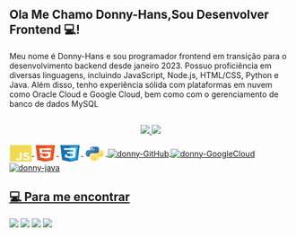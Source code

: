 ## Ola Me Chamo Donny-Hans,Sou Desenvolver Frontend 💻!


Meu nome é Donny-Hans e sou programador frontend em transição para o desenvolvimento backend desde janeiro 2023. 
Possuo proficiência em diversas linguagens, incluindo JavaScript, Node.js, HTML/CSS, Python e Java. 
Além disso, tenho experiência sólida com plataformas em nuvem como Oracle Cloud e Google Cloud, bem como com o gerenciamento de banco de dados MySQL
##
<div align="center">
  <a href="[(https://github.com/Donny-Hans)]">
  <img height="180em" src="https://github-readme-stats.vercel.app/api?username=Donny-Hans&show_icons=true&theme=dracula&include_all_commits=true&count_private=true"/>
  <img height="180em" src="https://github-readme-stats.vercel.app/api/top-langs/?username=Donny-Hans&layout=compact&langs_count=7&theme=dracula"/>
</div>
<!--Linguagem que utilizo-->
<div style="display: inline_block"><br>
  <img align="center" alt="donny-Js" height="30" width="40" src="https://raw.githubusercontent.com/devicons/devicon/master/icons/javascript/javascript-plain.svg">
  <img align="center" alt="donny-HTML" height="30" width="40" src="https://raw.githubusercontent.com/devicons/devicon/master/icons/html5/html5-original.svg">
  <img align="center" alt="donny-CSS" height="30" width="40" src="https://raw.githubusercontent.com/devicons/devicon/master/icons/css3/css3-original.svg">
  <img align="center" alt="donny-Python" height="30" width="40" src="https://raw.githubusercontent.com/devicons/devicon/master/icons/python/python-original.svg">
  <img align="center" alt="donny-GitHub" height="30" width="40" src="https://cdn.jsdelivr.net/gh/devicons/devicon/icons/git/git-original.svg">
  <img align="center" alt="donny-GoogleCloud" height="30" width="40" src="https://cdn.jsdelivr.net/gh/devicons/devicon/icons/googlecloud/googlecloud-original.svg">
  <img align="center" alt="donny-java" height="30" width="40" src="https://cdn.jsdelivr.net/gh/devicons/devicon/icons/java/java-original.svg">
</div>
  
 ## 💻 Para me encontrar
 <div> 
  <a href="https://instagram.com/donnycosta" target="_blank"><img src="https://img.shields.io/badge/-Instagram-%23E4405F?style=for-the-badge&logo=instagram&logoColor=white" target="_blank"></a>
 <a href="https://discord.gg/rCkUXede7K" target="_blank"><img src="https://img.shields.io/badge/Discord-7289DA?style=for-the-badge&logo=discord&logoColor=white" target="_blank"></a> 
  <a href = "mailto:contatoradonny.play@gmail.com"><img src="https://img.shields.io/badge/-Gmail-%23333?style=for-the-badge&logo=gmail&logoColor=white" target="_blank"></a>
  <a href="https://www.linkedin.com/in/donny-hans/" target="_blank"><img src="https://img.shields.io/badge/-LinkedIn-%230077B5?style=for-the-badge&logo=linkedin&logoColor=white" target="_blank"></a> 
</div>

